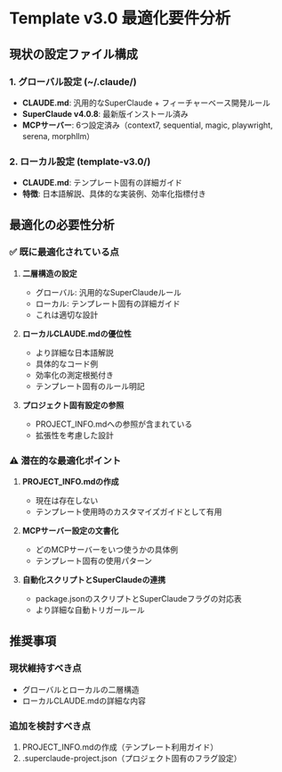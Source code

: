 # Template v3.0 最適化要件分析

## 現状の設定ファイル構成

### 1. グローバル設定 (~/.claude/)
- **CLAUDE.md**: 汎用的なSuperClaude + フィーチャーベース開発ルール
- **SuperClaude v4.0.8**: 最新版インストール済み
- **MCPサーバー**: 6つ設定済み（context7, sequential, magic, playwright, serena, morphllm）

### 2. ローカル設定 (template-v3.0/)
- **CLAUDE.md**: テンプレート固有の詳細ガイド
- **特徴**: 日本語解説、具体的な実装例、効率化指標付き

## 最適化の必要性分析

### ✅ 既に最適化されている点

1. **二層構造の設定**
   - グローバル: 汎用的なSuperClaudeルール
   - ローカル: テンプレート固有の詳細ガイド
   - これは適切な設計

2. **ローカルCLAUDE.mdの優位性**
   - より詳細な日本語解説
   - 具体的なコード例
   - 効率化の測定根拠付き
   - テンプレート固有のルール明記

3. **プロジェクト固有設定の参照**
   - PROJECT_INFO.mdへの参照が含まれている
   - 拡張性を考慮した設計

### ⚠️ 潜在的な最適化ポイント

1. **PROJECT_INFO.mdの作成**
   - 現在は存在しない
   - テンプレート使用時のカスタマイズガイドとして有用

2. **MCPサーバー設定の文書化**
   - どのMCPサーバーをいつ使うかの具体例
   - テンプレート固有の使用パターン

3. **自動化スクリプトとSuperClaudeの連携**
   - package.jsonのスクリプトとSuperClaudeフラグの対応表
   - より詳細な自動トリガールール

## 推奨事項

### 現状維持すべき点
- グローバルとローカルの二層構造
- ローカルCLAUDE.mdの詳細な内容

### 追加を検討すべき点
1. PROJECT_INFO.mdの作成（テンプレート利用ガイド）
2. .superclaude-project.json（プロジェクト固有のフラグ設定）
